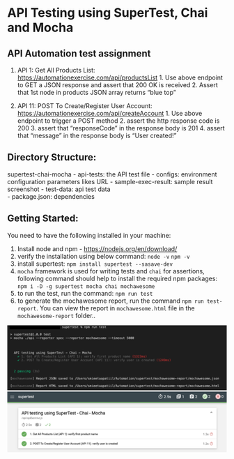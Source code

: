 # API Testing using SuperTest, Chai and Mocha

## API Automation test assignment
1. API 1: Get All Products List: https://automationexercise.com/api/productsList
        1. Use above endpoint to GET a JSON response and assert that 200 OK is received
        2. Assert that 1st node in products JSON array returns “blue top”

2. API 11: POST To Create/Register User Account: https://automationexercise.com/api/createAccount
        1. Use above endpoint to trigger a POST method
        2. assert the http response code is 200 
        3. assert that “responseCode” in the response body is 201 
        4. assert that “message” in the response body is “User created!”

## Directory Structure:

supertest-chai-mocha
        - api-tests: the API test file
        - configs: environment configuration parameters likes URL
        - sample-exec-result: sample result screenshot
        - test-data: api test data  
        - package.json: dependencies

## Getting Started:

You need to have the following installed in your machine:

1. Install node and npm - https://nodejs.org/en/download/
2. verify the installation using below command:
   `node -v`
   `npm -v`
3. install supertest:
   `npm install supertest --sasave-dev` 
4. `mocha` framework is used for writing tests and `chai` for assertions, following command should help to install the required npm packages:
   `npm i -D -g supertest mocha chai mochawesome`
5. to run the test, run the command: `npm run test`
6. to generate the mochawesome report, run the command `npm run test-report`. You can view the report in `mochawesome.html` file in the `mochawesome-report` folder..

<img src="sample-exec-result/test.png"/>

<img src="sample-exec-result/test-report.png"/>
